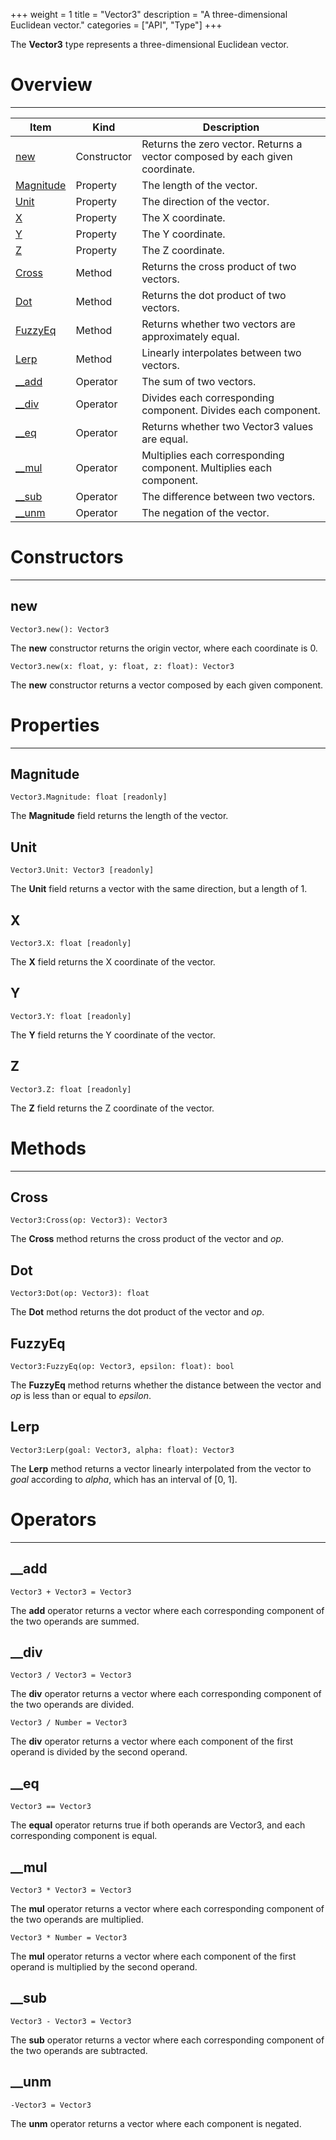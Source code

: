 +++
weight = 1
title = "Vector3"
description = "A three-dimensional Euclidean vector."
categories = ["API", "Type"]
+++

The **Vector3** type represents a three-dimensional Euclidean vector.

# Overview

----

<div class="api-list one two">

| Item | Kind | Description |
| --- | --- | --- |
| [new](#new) | Constructor | Returns the zero vector. Returns a vector composed by each given coordinate. |
| [Magnitude](#magnitude) | Property | The length of the vector. |
| [Unit](#unit) | Property | The direction of the vector. |
| [X](#x) | Property | The X coordinate. |
| [Y](#y) | Property | The Y coordinate. |
| [Z](#z) | Property | The Z coordinate. |
| [Cross](#cross) | Method | Returns the cross product of two vectors. |
| [Dot](#dot) | Method | Returns the dot product of two vectors. |
| [FuzzyEq](#fuzzyeq) | Method | Returns whether two vectors are approximately equal. |
| [Lerp](#lerp) | Method | Linearly interpolates between two vectors. |
| [\_\_add](#__add) | Operator | The sum of two vectors. |
| [\_\_div](#__div) | Operator | Divides each corresponding component. Divides each component. |
| [\_\_eq](#__eq) | Operator | Returns whether two Vector3 values are equal. |
| [\_\_mul](#__mul) | Operator | Multiplies each corresponding component. Multiplies each component. |
| [\_\_sub](#__sub) | Operator | The difference between two vectors. |
| [\_\_unm](#__unm) | Operator | The negation of the vector. |

</div>

# Constructors

----

## new

 `Vector3.new(): Vector3`

The **new** constructor returns the origin vector, where each coordinate
is 0.

 `Vector3.new(x: float, y: float, z: float): Vector3`

The **new** constructor returns a vector composed by each given
component.

# Properties

----

## Magnitude

 `Vector3.Magnitude: float [readonly]`

The **Magnitude** field returns the length of the vector.

## Unit

 `Vector3.Unit: Vector3 [readonly]`

The **Unit** field returns a vector with the same direction, but a length
of 1.

## X

 `Vector3.X: float [readonly]`

The **X** field returns the X coordinate of the vector.

## Y

 `Vector3.Y: float [readonly]`

The **Y** field returns the Y coordinate of the vector.

## Z

 `Vector3.Z: float [readonly]`

The **Z** field returns the Z coordinate of the vector.

# Methods

----

## Cross

 `Vector3:Cross(op: Vector3): Vector3`

The **Cross** method returns the cross product of the vector and
*op*.

## Dot

 `Vector3:Dot(op: Vector3): float`

The **Dot** method returns the dot product of the vector and
*op*.

## FuzzyEq

 `Vector3:FuzzyEq(op: Vector3, epsilon: float): bool`

The **FuzzyEq** method returns whether the distance between the vector and
*op* is less than or equal to *epsilon*.

## Lerp

 `Vector3:Lerp(goal: Vector3, alpha: float): Vector3`

The **Lerp** method returns a vector linearly interpolated from the vector
to *goal* according to *alpha*, which has an interval of \[0, 1\].

# Operators

----

## \_\_add

 `Vector3 + Vector3 = Vector3`

The **add** operator returns a vector where each corresponding component
of the two operands are summed.

## \_\_div

 `Vector3 / Vector3 = Vector3`

The **div** operator returns a vector where each corresponding component
of the two operands are divided.

 `Vector3 / Number = Vector3`

The **div** operator returns a vector where each component of the first
operand is divided by the second operand.

## \_\_eq

 `Vector3 == Vector3`

The **equal** operator returns true if both operands are Vector3, and each
corresponding component is equal.

## \_\_mul

 `Vector3 * Vector3 = Vector3`

The **mul** operator returns a vector where each corresponding component
of the two operands are multiplied.

 `Vector3 * Number = Vector3`

The **mul** operator returns a vector where each component of the first
operand is multiplied by the second operand.

## \_\_sub

 `Vector3 - Vector3 = Vector3`

The **sub** operator returns a vector where each corresponding component
of the two operands are subtracted.

## \_\_unm

 `-Vector3 = Vector3`

The **unm** operator returns a vector where each component is negated.